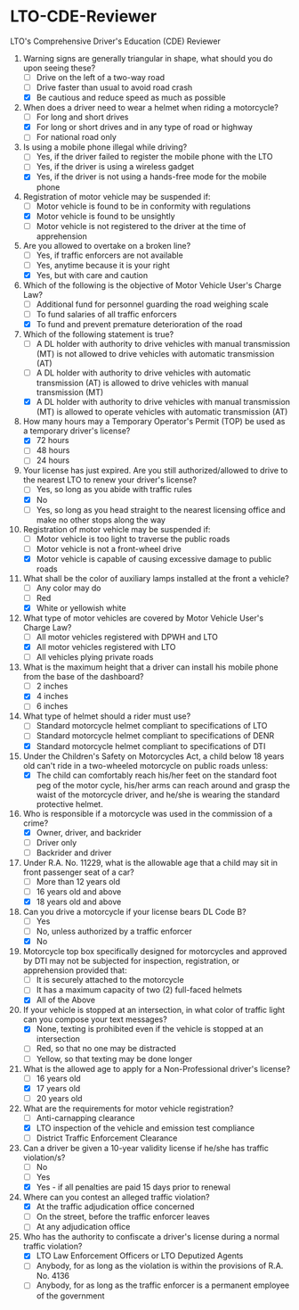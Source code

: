 # LTO-CDE-Reviewer
LTO's Comprehensive Driver's Education (CDE) Reviewer

1. Warning signs are generally triangular in shape, what should you do upon seeing these?
   - [ ] Drive on the left of a two-way road
   - [ ] Drive faster than usual to avoid road crash
   - [x] Be cautious and reduce speed as much as possible

2. When does a driver need to wear a helmet when riding a motorcycle?
   - [ ] For long and short drives
   - [x] For long or short drives and in any type of road or highway
   - [ ] For national road only

3. Is using a mobile phone illegal while driving?
   - [ ] Yes, if the driver failed to register the mobile phone with the LTO
   - [ ] Yes, if the driver is using a wireless gadget
   - [x] Yes, if the driver is not using a hands-free mode for the mobile phone

4. Registration of motor vehicle may be suspended if:
   - [ ] Motor vehicle is found to be in conformity with regulations
   - [x] Motor vehicle is found to be unsightly
   - [ ] Motor vehicle is not registered to the driver at the time of apprehension

5. Are you allowed to overtake on a broken line?
   - [ ] Yes, if traffic enforcers are not available
   - [ ] Yes, anytime because it is your right
   - [x] Yes, but with care and caution

6. Which of the following is the objective of Motor Vehicle User's Charge Law?
   - [ ] Additional fund for personnel guarding the road weighing scale
   - [ ] To fund salaries of all traffic enforcers
   - [x] To fund and prevent premature deterioration of the road

7. Which of the following statement is true?
   - [ ] A DL holder with authority to drive vehicles with manual transmission (MT) is not allowed to drive vehicles with automatic transmission (AT)
   - [ ] A DL holder with authority to drive vehicles with automatic transmission (AT) is allowed to drive vehicles with manual transmission (MT)
   - [x] A DL holder with authority to drive vehicles with manual transmission (MT) is allowed to operate vehicles with automatic transmission (AT)

8. How many hours may a Temporary Operator's Permit (TOP) be used as a temporary driver's license?
   - [x] 72 hours
   - [ ] 48 hours
   - [ ] 24 hours

9. Your license has just expired. Are you still authorized/allowed to drive to the nearest LTO to renew your driver's license?
   - [ ] Yes, so long as you abide with traffic rules
   - [x] No
   - [ ] Yes, so long as you head straight to the nearest licensing office and make no other stops along the way

10. Registration of motor vehicle may be suspended if:
    - [ ] Motor vehicle is too light to traverse the public roads
    - [ ] Motor vehicle is not a front-wheel drive
    - [x] Motor vehicle is capable of causing excessive damage to public roads

11. What shall be the color of auxiliary lamps installed at the front a vehicle?
    - [ ] Any color may do
    - [ ] Red
    - [x] White or yellowish white

12. What type of motor vehicles are covered by Motor Vehicle User's Charge Law?
    - [ ] All motor vehicles registered with DPWH and LTO
    - [x] All motor vehicles registered with LTO
    - [ ] All vehicles plying private roads

13. What is the maximum height that a driver can install his mobile phone from the base of the dashboard?
    - [ ] 2 inches
    - [x] 4 inches
    - [ ] 6 inches

14. What type of helmet should a rider must use?
    - [ ] Standard motorcycle helmet compliant to specifications of LTO
    - [ ] Standard motorcycle helmet compliant to specifications of DENR
    - [x] Standard motorcycle helmet compliant to specifications of DTI

15. Under the Children's Safety on Motorcycles Act, a child below 18 years old can't ride in a two-wheeled motorcycle on public roads unless:
    - [x] The child can comfortably reach his/her feet on the standard foot peg of the motor cycle, his/her arms can reach around and grasp the waist of the motorcycle driver, and he/she is wearing the standard protective helmet.

16. Who is responsible if a motorcycle was used in the commission of a crime?
    - [x] Owner, driver, and backrider
    - [ ] Driver only
    - [ ] Backrider and driver

17. Under R.A. No. 11229, what is the allowable age that a child may sit in front passenger seat of a car?
    - [ ] More than 12 years old
    - [ ] 16 years old and above
    - [x] 18 years old and above

18. Can you drive a motorcycle if your license bears DL Code B?
    - [ ] Yes
    - [ ] No, unless authorized by a traffic enforcer
    - [x] No

19. Motorcycle top box specifically designed for motorcycles and approved by DTI may not be subjected for inspection, registration, or apprehension provided that:
    - [ ] It is securely attached to the motorcycle
    - [ ] It has a maximum capacity of two (2) full-faced helmets
    - [x] All of the Above

20. If your vehicle is stopped at an intersection, in what color of traffic light can you compose your text messages?
    - [x] None, texting is prohibited even if the vehicle is stopped at an intersection
    - [ ] Red, so that no one may be distracted
    - [ ] Yellow, so that texting may be done longer

21. What is the allowed age to apply for a Non-Professional driver's license?
    - [ ] 16 years old
    - [x] 17 years old
    - [ ] 20 years old

22. What are the requirements for motor vehicle registration?
    - [ ] Anti-carnapping clearance
    - [x] LTO inspection of the vehicle and emission test compliance
    - [ ] District Traffic Enforcement Clearance

23. Can a driver be given a 10-year validity license if he/she has traffic violation/s?
    - [ ] No
    - [ ] Yes
    - [x] Yes - if all penalties are paid 15 days prior to renewal

24. Where can you contest an alleged traffic violation?
    - [x] At the traffic adjudication office concerned
    - [ ] On the street, before the traffic enforcer leaves
    - [ ] At any adjudication office

25. Who has the authority to confiscate a driver's license during a normal traffic violation?
    - [x] LTO Law Enforcement Officers or LTO Deputized Agents
    - [ ] Anybody, for as long as the violation is within the provisions of R.A. No. 4136
    - [ ] Anybody, for as long as the traffic enforcer is a permanent employee of the government
